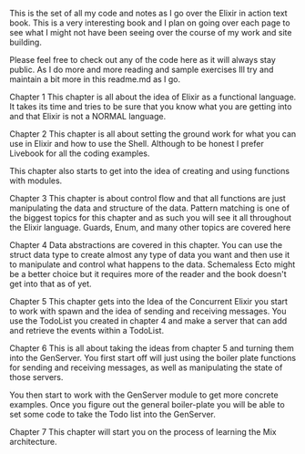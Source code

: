 This is the set of all my code and notes as I go over the Elixir in action text book. This is a very interesting book and I plan on going over each page to see what I might not have been seeing over the course of my work and site building.  

Please feel free to check out any of the code here as it will always stay public. As I do more and more reading and sample exercises Ill try and maintain a bit more in this readme.md as I go.

Chapter 1
This chapter is all about the idea of Elixir as a functional language. It takes its time and tries to be sure that you know what you are getting into and that Elixir is not a NORMAL language.

Chapter 2
This chapter is all about setting the ground work for what you can use in Elixir and how to use the Shell. Although to be honest I prefer Livebook for all the coding examples. 

This chapter also starts to get into the idea of creating and using functions with modules.

Chapter 3
This chapter is about control flow and that all functions are just manipulating the data and structure of the data. Pattern matching is one of the biggest topics for this chapter and as such you will see it all throughout the Elixir language. Guards, Enum, and many other topics are covered here

Chapter 4
Data abstractions are covered in this chapter. You can use the struct data type to create almost any type of data you want and then use it to manipulate and control what happens to the data. Schemaless Ecto might be a better choice but it requires more of the reader and the book doesn't get into that as of yet.

Chapter 5
This chapter gets into the Idea of the Concurrent Elixir you start to work with spawn and the idea of sending and receiving messages. You use the TodoList you created in chapter 4 and make a server that can add and retrieve the events within a TodoList.

Chapter 6
This is all about taking the ideas from chapter 5 and turning them into the GenServer. You first start off will just using the boiler plate functions for sending and receiving messages, as well as manipulating the state of those servers. 

You then start to work with the GenServer module to get more concrete examples. Once you figure out the general boiler-plate you will be able to set some code to take the Todo list into the GenServer.

Chapter 7
This chapter will start you on the process of learning the Mix architecture.